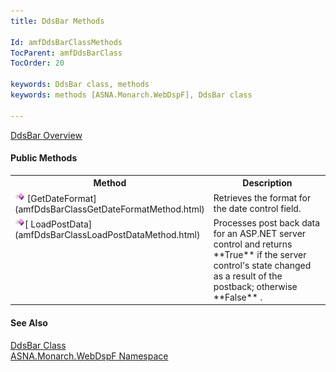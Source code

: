 ```yaml
---
title: DdsBar Methods

Id: amfDdsBarClassMethods
TocParent: amfDdsBarClass
TocOrder: 20

keywords: DdsBar class, methods
keywords: methods [ASNA.Monarch.WebDspF], DdsBar class

---
```


[DdsBar Overview](amfDdsBarClass.html) 

#### Public Methods
<table class="mytable" cellspacing="0" cellpadding="4" width="90%">
          <colgroup>
            <col width="30%" />
            <col width="70%" />
          </colgroup>
          <tr>
            <th>Method</th>
            <th>Description</th>
          </tr>
          <tr>
            <td><img  alt="public method" src="Images/Methods.bmp" width="16" border="0" /> [GetDateFormat](amfDdsBarClassGetDateFormatMethod.html)</td>
            <td>Retrieves the format for
            the date control field.</td>
          </tr>
          <tr valign="top">
            <td><img  alt="public method" src="Images/Methods.bmp" width="16" border="0" />[
              LoadPostData](amfDdsBarClassLoadPostDataMethod.html)
            </td>
            <td>Processes post back data
            for an ASP.NET server control and returns 
 **True**  if the server control's state
            changed as a result of the postback; otherwise 
 **False** .</td>
          </tr>
</table>

#### See Also
[DdsBar Class](amfDdsBarClass.html) <br /> [ ASNA.Monarch.WebDspF Namespace](amfWebDspFNamespace.html) 
